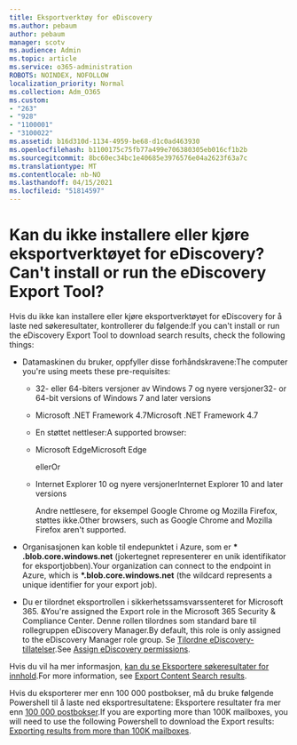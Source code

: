 ```yaml
---
title: Eksportverktøy for eDiscovery
ms.author: pebaum
author: pebaum
manager: scotv
ms.audience: Admin
ms.topic: article
ms.service: o365-administration
ROBOTS: NOINDEX, NOFOLLOW
localization_priority: Normal
ms.collection: Adm_O365
ms.custom:
- "263"
- "928"
- "1100001"
- "3100022"
ms.assetid: b16d310d-1134-4959-be68-d1c0ad463930
ms.openlocfilehash: b1100175c75fb77a499e706380305eb016cf1b2b
ms.sourcegitcommit: 8bc60ec34bc1e40685e3976576e04a2623f63a7c
ms.translationtype: MT
ms.contentlocale: nb-NO
ms.lasthandoff: 04/15/2021
ms.locfileid: "51814597"
---
```

# <a name="cant-install-or-run-the-ediscovery-export-tool"></a><span data-ttu-id="b5b67-102">Kan du ikke installere eller kjøre eksportverktøyet for eDiscovery?</span><span class="sxs-lookup"><span data-stu-id="b5b67-102">Can't install or run the eDiscovery Export Tool?</span></span>

<span data-ttu-id="b5b67-103">Hvis du ikke kan installere eller kjøre eksportverktøyet for eDiscovery for å laste ned søkeresultater, kontrollerer du følgende:</span><span class="sxs-lookup"><span data-stu-id="b5b67-103">If you can't install or run the eDiscovery Export Tool to download search results, check the following things:</span></span>
  
- <span data-ttu-id="b5b67-104">Datamaskinen du bruker, oppfyller disse forhåndskravene:</span><span class="sxs-lookup"><span data-stu-id="b5b67-104">The computer you're using meets these pre-requisites:</span></span>

  - <span data-ttu-id="b5b67-105">32- eller 64-biters versjoner av Windows 7 og nyere versjoner</span><span class="sxs-lookup"><span data-stu-id="b5b67-105">32- or 64-bit versions of Windows 7 and later versions</span></span>

  - <span data-ttu-id="b5b67-106">Microsoft .NET Framework 4.7</span><span class="sxs-lookup"><span data-stu-id="b5b67-106">Microsoft .NET Framework 4.7</span></span>

  - <span data-ttu-id="b5b67-107">En støttet nettleser:</span><span class="sxs-lookup"><span data-stu-id="b5b67-107">A supported browser:</span></span>

  - <span data-ttu-id="b5b67-108">Microsoft Edge</span><span class="sxs-lookup"><span data-stu-id="b5b67-108">Microsoft Edge</span></span>

    <span data-ttu-id="b5b67-109">eller</span><span class="sxs-lookup"><span data-stu-id="b5b67-109">Or</span></span>

  - <span data-ttu-id="b5b67-110">Internet Explorer 10 og nyere versjoner</span><span class="sxs-lookup"><span data-stu-id="b5b67-110">Internet Explorer 10 and later versions</span></span>

    <span data-ttu-id="b5b67-111">Andre nettlesere, for eksempel Google Chrome og Mozilla Firefox, støttes ikke.</span><span class="sxs-lookup"><span data-stu-id="b5b67-111">Other browsers, such as Google Chrome and Mozilla Firefox aren't supported.</span></span>

- <span data-ttu-id="b5b67-112">Organisasjonen kan koble til endepunktet i Azure, som er **\* .blob.core.windows.net** (jokertegnet representerer en unik identifikator for eksportjobben).</span><span class="sxs-lookup"><span data-stu-id="b5b67-112">Your organization can connect to the endpoint in Azure, which is **\*.blob.core.windows.net** (the wildcard represents a unique identifier for your export job).</span></span>

- <span data-ttu-id="b5b67-113">Du er tilordnet eksportrollen i sikkerhetssamsvarssenteret for Microsoft 365. &amp;</span><span class="sxs-lookup"><span data-stu-id="b5b67-113">You're assigned the Export role in the Microsoft 365 Security &amp; Compliance Center.</span></span> <span data-ttu-id="b5b67-114">Denne rollen tilordnes som standard bare til rollegruppen eDiscovery Manager.</span><span class="sxs-lookup"><span data-stu-id="b5b67-114">By default, this role is only assigned to the eDiscovery Manager role group.</span></span> <span data-ttu-id="b5b67-115">Se [Tilordne eDiscovery-tillatelser](https://docs.microsoft.com/microsoft-365/compliance/assign-ediscovery-permissions).</span><span class="sxs-lookup"><span data-stu-id="b5b67-115">See [Assign eDiscovery permissions](https://docs.microsoft.com/microsoft-365/compliance/assign-ediscovery-permissions).</span></span>

<span data-ttu-id="b5b67-116">Hvis du vil ha mer informasjon, [kan du se Eksportere søkeresultater for innhold](https://docs.microsoft.com/microsoft-365/compliance/export-search-results).</span><span class="sxs-lookup"><span data-stu-id="b5b67-116">For more information, see [Export Content Search results](https://docs.microsoft.com/microsoft-365/compliance/export-search-results).</span></span>

<span data-ttu-id="b5b67-117">Hvis du eksporterer mer enn 100 000 postbokser, må du bruke følgende Powershell til å laste ned eksportresultatene: Eksportere resultater fra mer enn  [100 000 postbokser](https://docs.microsoft.com/microsoft-365/compliance/export-search-results?view=o365-worldwide%23exporting-results-from-more-than-100000-mailboxes).</span><span class="sxs-lookup"><span data-stu-id="b5b67-117">If you are exporting more than 100K mailboxes, you will need to use the following Powershell to download the Export results:  [Exporting results from more than 100K mailboxes](https://docs.microsoft.com/microsoft-365/compliance/export-search-results?view=o365-worldwide%23exporting-results-from-more-than-100000-mailboxes).</span></span>